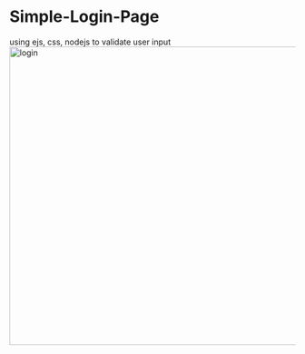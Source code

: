 # Simple-Login-Page
using ejs, css, nodejs to validate user input
<img width="526" alt="login" src="https://github.com/ESJiang/Simple-Login-Page/assets/43910771/a995658f-472d-4299-84a4-2c26674390dc">
